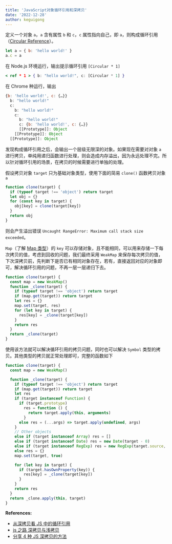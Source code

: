 ```yaml
---
title: 'JavaScript对象循环引用和深拷贝'
date: '2022-12-28'
author: keguigong
---
```


定义一个对象 `a`，`a` 含有属性 `b` 和 `c`，`c` 属性指向自己，即 `a`，则构成循环引用（[Circular Reference](https://developer.mozilla.org/zh-CN/docs/Web/JavaScript/Memory_Management)）。

```js
let a = { b: 'hello world!' }
a.c = a
```

在 Node.js 环境运行，输出提示循环引用 `[Circular * 1]`

```jsx
< ref * 1 > { b: "hello world!", c: [Circular * 1] }
```

在 Chrome 种运行，输出

```jsx
{b: 'hello world!', c: {…}}
  b: "hello world!"
  c:
    b: "hello world!"
    c:
      b: "hello world!"
      c: {b: 'hello world!', c: {…}}
      [[Prototype]]: Object
    [[Prototype]]: Object
  [[Prototype]]: Object
```

发现构成循环引用之后，会输出一个层级无限深的对象。如果现在需要对对象 `a` 进行拷贝，单纯用递归函数进行处理，则会造成内存溢出，因为永远处理不完。所以针对循环引用的场景，在拷贝的时候需要进行单独的处理。

假设拷贝对象 `target` 只为基础对象类型，使用下面的简易 `clone()` 函数拷贝对象 `a`

```js
function clone(target) {
  if (typeof target !== 'object') return target
  let obj = {}
  for (const key in target) {
    obj[key] = clone(target[key])
  }
  return obj
}
```

则会产生溢出错误 `Uncaught RangeError: Maximum call stack size exceeded`。

`Map`（了解 [Map 类型](https://developer.mozilla.org/zh-CN/docs/Web/JavaScript/Reference/Global_Objects/Map)）的 `key` 可以存储对象，且不能相同，可以用来存储一下每次拷贝的值，考虑到回收的问题，我们最终采用 `WeakMap` 来保存每次拷贝的值，下次深拷贝前，先判断下是否已有相同对象存在，若有，直接返回对应的对象即可，解决循环引用的问题，不再一层一层递归下去。

```js
function clone(target) {
  const map = new WeakMap()
  function _clone(target) {
    if (typeof target !== 'object') return target
    if (map.get(target)) return target
    let res = {}
    map.set(target, res)
    for (let key in target) {
      res[key] = _clone(target[key])
    }
    return res
  }
  return _clone(target)
}
```

使用该方法就可以解决循环引用的拷贝问题，同时也可以解决 `Symbol` 类型的拷贝。其他类型的拷贝就正常处理即可，完整的函数如下

```js
function clone(target) {
  const map = new WeakMap()

  function _clone(target) {
    if (typeof target !== 'object') return target
    if (map.get(target)) return target
    let res
    if (target instanceof Function) {
      if (target.prototype)
        res = function () {
          return target.apply(this, arguments)
        }
      else res = (...args) => target.apply(undefined, args)
    }
    // Other objects
    else if (target instanceof Array) res = []
    else if (target instanceof Date) res = new Date(target - 0)
    else if (target instanceof RegExp) res = new RegExp(target.source, target.flags)
    else res = {}
    map.set(target, true)

    for (let key in target) {
      if (target.hasOwnProperty(key)) {
        res[key] = _clone(target[key])
      }
    }
    return res
  }
  return _clone.apply(this, target)
}
```

**References:**

- [从深拷贝看 JS 中的循环引用](https://underglaze-blue.github.io/blog/pages/831fd5/)
- [js 之路 深拷贝与浅拷贝](https://juejin.cn/post/7134970746580762637)
- [分享 4 种 JS 深拷贝的方法](https://cloud.tencent.com/developer/article/2019581)
